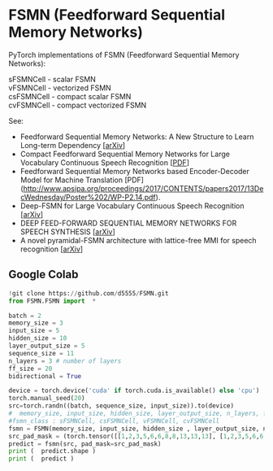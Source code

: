 # FSMN (Feedforward Sequential Memory Networks)
PyTorch implementations of FSMN (Feedforward Sequential Memory Networks):<br>

sFSMNCell  - scalar FSMN<br>
vFSMNCell  - vectorized FSMN<br>
csFSMNCell - compact scalar FSMN<br>
cvFSMNCell - compact vectorized FSMN<br>

See:
- Feedforward Sequential Memory Networks: A New Structure to Learn Long-term Dependency [[arXiv](https://arxiv.org/abs/1512.08301)]
- Compact Feedforward Sequential Memory Networks for Large Vocabulary Continuous Speech Recognition [[PDF](https://pdfs.semanticscholar.org/eb62/dabac5f62f267a42b9f2615e057dd21eb9d3.pdf)]
- Feedforward Sequential Memory Networks based Encoder-Decoder Model for Machine Translation [PDF]
(http://www.apsipa.org/proceedings/2017/CONTENTS/papers2017/13DecWednesday/Poster%202/WP-P2.14.pdf).
- Deep-FSMN for Large Vocabulary Continuous Speech Recognition [[arXiv](https://arxiv.org/abs/1803.05030)]
- DEEP FEED-FORWARD SEQUENTIAL MEMORY NETWORKS FOR SPEECH SYNTHESIS   [[arXiv](https://arxiv.org/pdf/1802.09194.pdf)]
- A novel pyramidal-FSMN architecture with lattice-free MMI for speech recognition [[arXiv](https://arxiv.org/abs/1810.11352)]

## Google Colab 

```python
!git clone https://github.com/d5555/FSMN.git
from FSMN.FSMN import  *

batch = 2
memory_size = 3
input_size = 5
hidden_size = 10
layer_output_size = 5
sequence_size = 11
n_layers = 3 # number of layers
ff_size = 20 
bidirectional = True 

device = torch.device('cuda' if torch.cuda.is_available() else 'cpu')
torch.manual_seed(20)
src=torch.randn((batch, sequence_size, input_size)).to(device)
#  memory_size, input_size, hidden_size, layer_output_size, n_layers, fsmn_class, ff_size, drop=0.1, activation=F.relu, bidirectional=False, device=None, dtype=torch.float32
#fsmn_class : sFSMNCell, csFSMNCell, vFSMNCell, cvFSMNCell
fsmn = FSMN(memory_size, input_size, hidden_size , layer_output_size, n_layers, cvFSMNCell, ff_size, drop=0.1, device=device, activation=F.relu, bidirectional=bidirectional).to(device)
src_pad_mask = (torch.tensor([[1,2,3,5,6,6,8,8,13,13,13], [1,2,3,5,6,6,13,13,13,13,13]]) != 13).to(device) 
predict = fsmn(src, pad_mask=src_pad_mask)
print (  predict.shape )
print (  predict )
```
